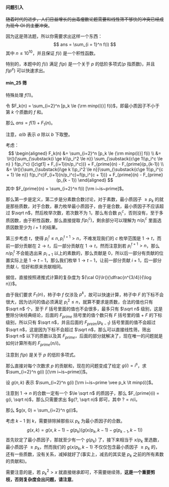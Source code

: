 $\newcommand\lr[3]{\left#1 #3 \right#2}$ 

#### 问题引入

~~随着时代的进步，人们日益增长的出毒瘤数论题需要和线性筛不够快的冲突已经成为现今 OI 的主要冲突~~。

因为这是筛法题，所以你需要求出这样一个东西：
$$
ans = \sum_{i = 1}^n f(i)
$$
其中 $n \le 10^{10}$，并且保证 $f(i)$ 是一个积性函数。

特别的，本题中的 $f(i)$ 满足 $f(p)$ 是一个关于 $p$ 的低阶多项式($p$ 指质数)，并且 $f(p^e)$ 可以快速求出。

#### min_25 筛

特殊处理 $f(1)$。

令 $F_k(n) = \sum_{i=2}^n [p_k \le {\rm minp(i)}] f(i)$，即最小质因子不小于第 $k$ 个质数的 $f$ 和。

那么 $ans = f(1) + F_1(n)$。

注意，$a/b$ 表示 $a$ 除以 $b$ 下取整。

考虑：
$$
\begin{aligned}
F_k(n) &= \sum_{i=2}^n [p_k \le {\rm minp(i)}] f(i) \\
&= \lr(){\sum_{\substack{i \ge k\\p_i^2 \le n}} \sum_{\substack{c\ge 1\\p_i^c \le n} } f(p_i^c) ([c\gt1] + F_{i+1}(n/p_i^c))} + F_{prime}(n) - F_{prime}(p_{k-1}) \\ 
&= \lr(){\sum_{\substack{i\ge k \\p_i^2 \le n}}\sum_{\substack{c\ge 1\\p_i^{c + 1} \le n}} f(p_i^c)F_{i+1}(n/p_i^c)+f(p_i^{c + 1})} + F_{prime}(n) - F_{prime}(p_{k - 1})
\end{aligned}
$$
其中 $F_{prime}(n) = \sum_{i=2}^n f(i) [\rm i~is~prime]$。

那么第一步是定义，第二步是分素数合数讨论，对于素数，最小质因子 $\ge p_k$ 的就是那些质数，对于合数，暴力枚举最小质因子，由于是合数，最小质因子不应该超过 $\sqrt n$，然后枚举次数，若次数不为 $1$，那么有合数 $p_i^c$，否则没有，至于多质因数，由于积性函数，那么直接提取 $f(p_i^c)$，剩余部分可以理解为 $n/p_i^c$ 里面选质因数至少为 $i + 1$ 的结果。

第三步考虑 $t$，使得 $p_i^t \le n, p_i^{t + 1} \gt n$，不难发现我们的 $c$ 枚举范围是 $1 \to t$，而前一部分贡献在 $2 \to t$，后一部分贡献在 $1 \to t$，然而注意到若 $p_i^{t + 1} \gt n$，那么 $n / p_i^{t}$ 不会能选出来 $p_{i + 1}$ 以上的素数的，那么贡献是 $0$，所以后一部分有贡献的位置实际上是 $1 \to t - 1$，那么我们枚举 $1 \to t - 1$，让前一部分贡献 $i + 1$，后一部分贡献 $i$，恰好和原来贡献相同。

据信，直接按照递推式计算的复杂度为 ${\cal O}\lr(){\dfrac{n^{3/4}}{\log n}}$。

由于我们要求 $F_1(n)$，柿子中 $f$ 仅涉及 $p^k$，故可以快速计算，柿子中 $F$ 的下标不会很大，因为访问的值必须满足 $p_i^2 \le n$，就算不要求是质数，合法的值也只有 $\sqrt n$ 个，至于 $F$ 括号里面的值也不会很多，最多只有 $\sqrt n$ 级别，这是整除分块经典结论，后面的 $F_{prime}$ 括号里的值个数只有 $F$ 括号里的值 + $F$ 的下标级别，所以只有 $\sqrt n$，并且后面的 $F_{preim}(p_{k-1})$ 括号里面的值不会超过 $\sqrt n$，这是因为下标不会超过 $\sqrt n$，那么可以直接线性筛，筛出 $\sqrt n$ 以下的质数以及其 $F_{prime}$，后面的部分就解决了，现在唯一的问题就是如何计算所有的 $F_{prime}(n/i)$。

注意到 $f(p)$ 是关于 $p$ 的低阶多项式。

那么直接对每个次数求 $p$ 的贡献和，现在的问题变成了给定 $g(i) = i^s$，求 $\sum_{i=2}^n g(i) [{\rm i~is~prime}]$。

设 $g(n, k)$ 表示 $\sum_{i=2}^n g(i) [\rm i~is~prime \vee p_k \lt minp(i)]$。

注意到 $1 \to n$ 的合数一定有一个 $\le \sqrt n$ 的质因子，那么 $F_{prime}(i) = g(i, \sqrt n)$，那么只需要求出 $g(?, \sqrt n)$ 即可，其中 $? = n/i$。

那么 $g(x, 0) = \sum_{i=2}^n g(i)$。

考虑 $k - 1$ 到 $k$，需要排除掉那些以 $p_{k}$ 为最小质因子的合数。
$$
g(x, k) = g(x, k - 1) - g(p_k)(g(x/p_k, k - 1) - g(p_{k-1}, k - 1))
$$
首先钦定了最小质因子，那就至少有一个 $g(p_k)$ 了，接下来相当于 $x/p_k$ 里选数，最小质因子 $\ge p_k$，然而我们的 $g(x/p_k, k - 1)$ 不仅仅包含最小质因子 $\ge p_k$ 的，还有一些质数，没有关系，减掉就好了(事实上，减去的其实是 $p_k$ 之前的所有素数的贡献和)。

需要注意的是，若 $p_k^2 \gt x$ 就直接继承即可，不需要继续筛，**这是一个重要剪枝，否则复杂度会出问题，请注意**。

